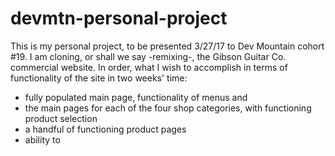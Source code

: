 # devmtn-personal-project

This is my personal project, to be presented 3/27/17 to Dev Mountain cohort #19.  I am cloning, or shall we say -remixing-, the Gibson Guitar Co. commercial website.  In order, what I wish to accomplish in terms of functionality of the site in two weeks' time:

 - fully populated main page, functionality of menus and
 - the main pages for each of the four shop categories, with functioning product selection
 - a handful of functioning product pages
 - ability to 